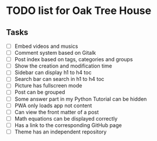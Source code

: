 # TODO list for Oak Tree House

## Tasks

- [ ] Embed videos and musics
- [ ] Comment system based on Gitalk
- [ ] Post index based on tags, categories and groups
- [ ] Show the creation and modification time
- [ ] Sidebar can display h1 to h4 toc
- [ ] Search bar can search in h1 to h4 toc
- [ ] Picture has fullscreen mode
- [ ] Post can be grouped
- [ ] Some answer part in my Python Tutorial can be hidden
- [ ] PWA only loads app not content
- [ ] Can view the front matter of a post
- [ ] Math equations can be displayed correctly
- [ ] Has a link to the corresponding GitHub page
- [ ] Theme has an independent repository